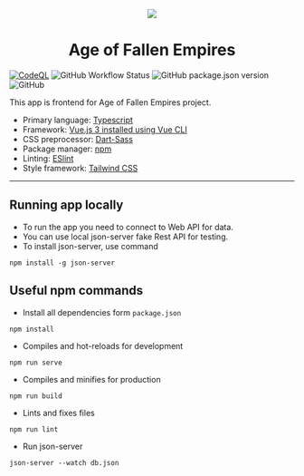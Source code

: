 <p align="center">
  <img src="public/favicon.ico" />
</p>

<h1 align="center">
Age of Fallen Empires
</h1>

[![CodeQL](https://github.com/kamster94/FallenEmpiresFrontend/actions/workflows/codeql-analysis.yml/badge.svg?branch=main)](https://github.com/kamster94/FallenEmpiresFrontend/actions/workflows/codeql-analysis.yml)
![GitHub Workflow Status](https://img.shields.io/github/workflow/status/kamster94/FallenEmpiresFrontend/Node.js%20CI)
![GitHub package.json version](https://img.shields.io/github/package-json/v/kamster94/FallenEmpiresFrontend)
![GitHub](https://img.shields.io/github/license/kamster94/FallenEmpiresFrontend)

This app is frontend for Age of Fallen Empires project.

- Primary language: [Typescript](https://www.typescriptlang.org/)
- Framework: [Vue.js 3 installed using Vue CLI](https://v3.vuejs.org/)
- CSS preprocessor: [Dart-Sass](https://sass-lang.com/dart-sass)
- Package manager: [npm](https://www.npmjs.com/)
- Linting: [ESlint](https://eslint.org/)
- Style framework: [Tailwind CSS](https://tailwindcss.com/)

<hr />

## Running app locally

- To run the app you need to connect to Web API for data.
- You can use local json-server fake Rest API for testing.
- To install json-server, use command

```
npm install -g json-server
```

## Useful npm commands

- Install all dependencies form `package.json`

```
npm install
```

- Compiles and hot-reloads for development

```
npm run serve
```

- Compiles and minifies for production

```
npm run build
```

- Lints and fixes files

```
npm run lint
```

- Run json-server

```
json-server --watch db.json
```
